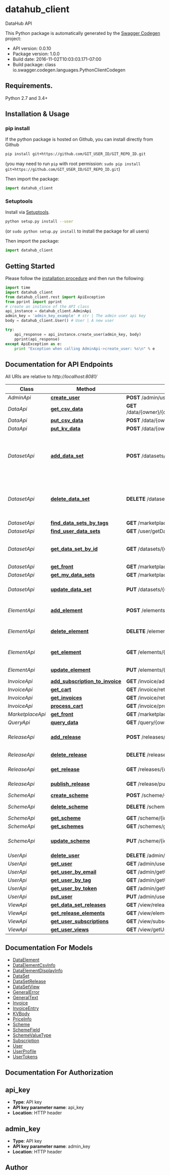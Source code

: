 # datahub_client
DataHub API

This Python package is automatically generated by the [Swagger Codegen](https://github.com/swagger-api/swagger-codegen) project:

- API version: 0.0.10
- Package version: 1.0.0
- Build date: 2016-11-02T10:03:03.171-07:00
- Build package: class io.swagger.codegen.languages.PythonClientCodegen

## Requirements.

Python 2.7 and 3.4+

## Installation & Usage
### pip install

If the python package is hosted on Github, you can install directly from Github

```sh
pip install git+https://github.com/GIT_USER_ID/GIT_REPO_ID.git
```
(you may need to run `pip` with root permission: `sudo pip install git+https://github.com/GIT_USER_ID/GIT_REPO_ID.git`)

Then import the package:
```python
import datahub_client 
```

### Setuptools

Install via [Setuptools](http://pypi.python.org/pypi/setuptools).

```sh
python setup.py install --user
```
(or `sudo python setup.py install` to install the package for all users)

Then import the package:
```python
import datahub_client
```

## Getting Started

Please follow the [installation procedure](#installation--usage) and then run the following:

```python
import time
import datahub_client
from datahub_client.rest import ApiException
from pprint import pprint
# create an instance of the API class
api_instance = datahub_client.AdminApi
admin_key = 'admin_key_example' # str | The admin user api key
body = datahub_client.User() # User | A new user

try:
    api_response = api_instance.create_user(admin_key, body)
    pprint(api_response)
except ApiException as e:
    print "Exception when calling AdminApi->create_user: %s\n" % e

```

## Documentation for API Endpoints

All URIs are relative to *http://localhost:8081/*

Class | Method | HTTP request | Description
------------ | ------------- | ------------- | -------------
*AdminApi* | [**create_user**](docs/AdminApi.md#create_user) | **POST** /admin/user | 
*DataApi* | [**get_csv_data**](docs/DataApi.md#get_csv_data) | **GET** /data/{owner}/{dataset}/{release}/{element}/getCSVBlock | 
*DataApi* | [**put_csv_data**](docs/DataApi.md#put_csv_data) | **POST** /data/{owner}/{dataset}/{release}/{element}/csv | 
*DataApi* | [**put_kv_data**](docs/DataApi.md#put_kv_data) | **POST** /data/{owner}/{dataset}/{release}/{element}/kv | 
*DatasetApi* | [**add_data_set**](docs/DatasetApi.md#add_data_set) | **POST** /datasets/{userId} | Create a new data set, associated with the given user id
*DatasetApi* | [**delete_data_set**](docs/DatasetApi.md#delete_data_set) | **DELETE** /datasets/{userId}/{dataSet} | Remove a data set and all releases and elements
*DatasetApi* | [**find_data_sets_by_tags**](docs/DatasetApi.md#find_data_sets_by_tags) | **GET** /marketplace/getByTag | 
*DatasetApi* | [**find_user_data_sets**](docs/DatasetApi.md#find_user_data_sets) | **GET** /user/getDataSets | 
*DatasetApi* | [**get_data_set_by_id**](docs/DatasetApi.md#get_data_set_by_id) | **GET** /datasets/{userId}/{dataSet} | Find a dataset for a user and a dataset
*DatasetApi* | [**get_front**](docs/DatasetApi.md#get_front) | **GET** /marketplace/getFront | 
*DatasetApi* | [**get_my_data_sets**](docs/DatasetApi.md#get_my_data_sets) | **GET** /marketplace/getMyDataSets | 
*DatasetApi* | [**update_data_set**](docs/DatasetApi.md#update_data_set) | **PUT** /datasets/{userId}/{dataSet} | Update an existing data set.
*ElementApi* | [**add_element**](docs/ElementApi.md#add_element) | **POST** /elements/{userId}/{dataSet}/{release} | Create a new open element
*ElementApi* | [**delete_element**](docs/ElementApi.md#delete_element) | **DELETE** /elements/{userId}/{dataSet}/{release}/{element} | Delete element information
*ElementApi* | [**get_element**](docs/ElementApi.md#get_element) | **GET** /elements/{userId}/{dataSet}/{release}/{element} | Get element information
*ElementApi* | [**update_element**](docs/ElementApi.md#update_element) | **PUT** /elements/{userId}/{dataSet}/{release}/{element} | Updates an element
*InvoiceApi* | [**add_subscription_to_invoice**](docs/InvoiceApi.md#add_subscription_to_invoice) | **GET** /invoice/addSubscription/{owner}/{dataset} | 
*InvoiceApi* | [**get_cart**](docs/InvoiceApi.md#get_cart) | **GET** /invoice/retrieveCurrent | 
*InvoiceApi* | [**get_invoices**](docs/InvoiceApi.md#get_invoices) | **GET** /invoice/retrieve | 
*InvoiceApi* | [**process_cart**](docs/InvoiceApi.md#process_cart) | **GET** /invoice/processCurrent | 
*MarketplaceApi* | [**get_front**](docs/MarketplaceApi.md#get_front) | **GET** /marketplace/getFront | 
*QueryApi* | [**query_data**](docs/QueryApi.md#query_data) | **GET** /query/{owner}/{dataset}/{release}/{element} | 
*ReleaseApi* | [**add_release**](docs/ReleaseApi.md#add_release) | **POST** /releases/{userId}/{dataSet} | Create a new open release
*ReleaseApi* | [**delete_release**](docs/ReleaseApi.md#delete_release) | **DELETE** /releases/{userId}/{dataSet}/{release} | Get release information
*ReleaseApi* | [**get_release**](docs/ReleaseApi.md#get_release) | **GET** /releases/{userId}/{dataSet}/{release} | Get release information
*ReleaseApi* | [**publish_release**](docs/ReleaseApi.md#publish_release) | **GET** /release/publish/{userId}/{dataSet}/{release} | Publish a release
*SchemeApi* | [**create_scheme**](docs/SchemeApi.md#create_scheme) | **POST** /scheme/{id} | 
*SchemeApi* | [**delete_scheme**](docs/SchemeApi.md#delete_scheme) | **DELETE** /scheme/{id} | Remove a scheme
*SchemeApi* | [**get_scheme**](docs/SchemeApi.md#get_scheme) | **GET** /scheme/{id} | 
*SchemeApi* | [**get_schemes**](docs/SchemeApi.md#get_schemes) | **GET** /schemes/get | 
*SchemeApi* | [**update_scheme**](docs/SchemeApi.md#update_scheme) | **PUT** /scheme/{id} | Update an existing scheme.
*UserApi* | [**delete_user**](docs/UserApi.md#delete_user) | **DELETE** /admin/user/{userId} | 
*UserApi* | [**get_user**](docs/UserApi.md#get_user) | **GET** /admin/user/{userId} | 
*UserApi* | [**get_user_by_email**](docs/UserApi.md#get_user_by_email) | **GET** /admin/getUserByEmail | 
*UserApi* | [**get_user_by_tag**](docs/UserApi.md#get_user_by_tag) | **GET** /admin/getUserByTag | 
*UserApi* | [**get_user_by_token**](docs/UserApi.md#get_user_by_token) | **GET** /admin/getUserByToken | 
*UserApi* | [**put_user**](docs/UserApi.md#put_user) | **PUT** /admin/user/{userId} | 
*ViewApi* | [**get_data_set_releases**](docs/ViewApi.md#get_data_set_releases) | **GET** /view/releases/{userId}/{dataset} | 
*ViewApi* | [**get_release_elements**](docs/ViewApi.md#get_release_elements) | **GET** /view/elements/{userId}/{dataset}/{release} | 
*ViewApi* | [**get_user_subscriptions**](docs/ViewApi.md#get_user_subscriptions) | **GET** /view/subscriptions | 
*ViewApi* | [**get_user_views**](docs/ViewApi.md#get_user_views) | **GET** /view/getUserViews | 


## Documentation For Models

 - [DataElement](docs/DataElement.md)
 - [DataElementCsvInfo](docs/DataElementCsvInfo.md)
 - [DataElementDisplayInfo](docs/DataElementDisplayInfo.md)
 - [DataSet](docs/DataSet.md)
 - [DataSetRelease](docs/DataSetRelease.md)
 - [DataSetView](docs/DataSetView.md)
 - [GeneralError](docs/GeneralError.md)
 - [GeneralText](docs/GeneralText.md)
 - [Invoice](docs/Invoice.md)
 - [InvoiceEntry](docs/InvoiceEntry.md)
 - [KVBody](docs/KVBody.md)
 - [PriceInfo](docs/PriceInfo.md)
 - [Scheme](docs/Scheme.md)
 - [SchemeField](docs/SchemeField.md)
 - [SchemeValueType](docs/SchemeValueType.md)
 - [Subscription](docs/Subscription.md)
 - [User](docs/User.md)
 - [UserProfile](docs/UserProfile.md)
 - [UserTokens](docs/UserTokens.md)


## Documentation For Authorization


## api_key

- **Type**: API key
- **API key parameter name**: api_key
- **Location**: HTTP header

## admin_key

- **Type**: API key
- **API key parameter name**: admin_key
- **Location**: HTTP header


## Author




